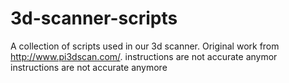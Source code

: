 # 3d-scanner-scripts
A collection of scripts used in our 3d scanner. Original work from http://www.pi3dscan.com/. instructions are not accurate anymor
instructions are not accurate anymore
